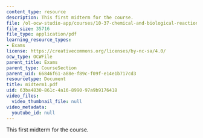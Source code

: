 ```yaml
---
content_type: resource
description: This first midterm for the course.
file: /ol-ocw-studio-app/courses/10-37-chemical-and-biological-reaction-engineering-spring-2007/63ba4830861c4a16899097a9b9176418_midterm1.pdf
file_size: 35716
file_type: application/pdf
learning_resource_types:
- Exams
license: https://creativecommons.org/licenses/by-nc-sa/4.0/
ocw_type: OCWFile
parent_title: Exams
parent_type: CourseSection
parent_uid: 66846f61-a88e-f89c-f09f-e14e1b717cd3
resourcetype: Document
title: midterm1.pdf
uid: 63ba4830-861c-4a16-8990-97a9b9176418
video_files:
  video_thumbnail_file: null
video_metadata:
  youtube_id: null
---
```

This first midterm for the course.